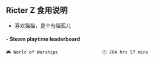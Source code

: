 ## Ricter Z 食用说明
- 喜欢猫猫，是个冇猫孤儿

<!-- steam-box start -->
#### - Steam playtime leaderboard
```text
🎮 World of Warships                 🕘 264 hrs 57 mins
```
<!-- Powered by https://github.com/YouEclipse/steam-box . -->
<!-- steam-box end -->
